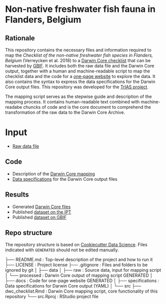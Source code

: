 # Non-native freshwater fish fauna in Flanders, Belgium

## Rationale

This repository contains the necessary files and information required to map the _Checklist of the non-native freshwater fish species in Flanders, Belgium_ (Verreycken et al. 2018) to a [Darwin Core checklist](https://www.gbif.org/dataset-classes) that can be harvested by [GBIF](http://www.gbif.org). It includes both the raw data file and the Darwin Core output, together with a human and machine-readable script to map the checklist data and the code for a [one-page website](http://trias-project.github.io/alien-fishes) to explore the data. It also contains the syntax to express the data specifications for the Darwin Core output files. This repository was developed for the [TrIAS project](http://trias-project.be).

The mapping script serves as the stepwise guide and description of the mapping process. It contains human-readable text combined with machine-readabe chuncks of code and is the core document to comprehend the transformation of the raw data to the Darwin Core Archive.

# Input

* [Raw data file](https://github.com/trias-project/alien-fishes/tree/master/data/raw)


## Code

* Description of the [Darwin Core mapping](https://github.com/trias-project/alien-fishes/tree/master/src/dwc_checklist.Rmd)
* [Data specifications](https://github.com/trias-project/alien-fishes-checklist/tree/master/specification) for the Darwin Core output files

## Results

* Generated [Darwin Core files](https://github.com/trias-project/alien-fishes/tree/master/data/processed)
* Published [dataset on the IPT](https://ipt.inbo.be/resource?r=alien-fishes-checklist)
* Published [dataset on GBIF](https://www.gbif.org/dataset/98940a79-2bf1-46e6-afd6-ba2e85a26f9f)


## Repo structure

The repository structure is based on [Cookiecutter Data Science](http://drivendata.github.io/cookiecutter-data-science/). Files indicated with `GENERATED` should not be edited manually.

├── README.md         : Top-level description of the project and how to run it
├── LICENSE           : Project license
├── .gitignore        : Files and folders to be ignored by git
│
├── data
│   ├── raw           : Source data, input for mapping script
│   └── processed     : Darwin Core output of mapping script GENERATED
│
├── docs			  : Code for one-page website GENERATED
│
├── specifications    : Data specifications for Darwin Core output (YAML)
│
└── src
    ├── dwc_checklist.Rmd   : Darwin Core mapping script, core functionality of this repository
    └──  src.Rproj          : RStudio project file